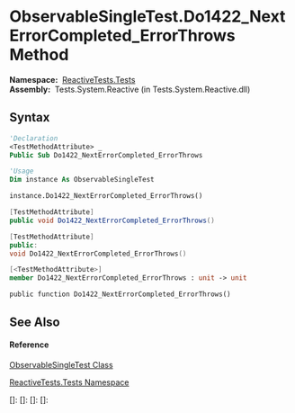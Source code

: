 # ObservableSingleTest.Do1422\_NextErrorCompleted\_ErrorThrows Method

**Namespace:**  [ReactiveTests.Tests](ReactiveTests.Tests\ReactiveTests.Tests.md)  
**Assembly:**  Tests.System.Reactive (in Tests.System.Reactive.dll)

## Syntax

```vb
'Declaration
<TestMethodAttribute> _
Public Sub Do1422_NextErrorCompleted_ErrorThrows
```

```vb
'Usage
Dim instance As ObservableSingleTest

instance.Do1422_NextErrorCompleted_ErrorThrows()
```

```csharp
[TestMethodAttribute]
public void Do1422_NextErrorCompleted_ErrorThrows()
```

```c++
[TestMethodAttribute]
public:
void Do1422_NextErrorCompleted_ErrorThrows()
```

```fsharp
[<TestMethodAttribute>]
member Do1422_NextErrorCompleted_ErrorThrows : unit -> unit 
```

```jscript
public function Do1422_NextErrorCompleted_ErrorThrows()
```

## See Also

#### Reference

[ObservableSingleTest Class](ObservableSingleTest\ObservableSingleTest.md)

[ReactiveTests.Tests Namespace](ReactiveTests.Tests\ReactiveTests.Tests.md)

[]: 
[]: 
[]: 
[]: 